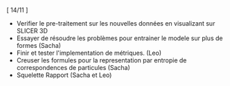 [ 14/11 ]
- Verifier le pre-traitement sur les nouvelles données en visualizant sur SLICER 3D
- Essayer de résoudre les problèmes pour entrainer le modele sur plus de formes (Sacha)
- Finir et tester l'implementation de métriques. (Leo)
- Creuser les formules pour la representation par entropie de correspondences de particules (Sacha)
- Squelette Rapport (Sacha et Leo)